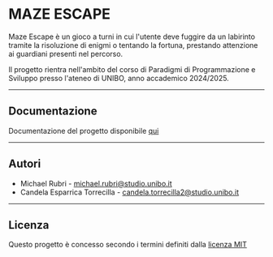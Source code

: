 # MAZE ESCAPE

Maze Escape è un gioco a turni in cui l'utente deve fuggire da un labirinto tramite la risoluzione di enigmi o tentando
la fortuna, prestando attenzione ai guardiani presenti nel percorso.

Il progetto rientra nell'ambito del corso di Paradigmi di Programmazione e Sviluppo presso l'ateneo di UNIBO, anno
accademico 2024/2025.

---

## Documentazione

Documentazione del progetto disponibile [qui](docs/index.md)

---

## Autori
- Michael Rubri - [michael.rubri@studio.unibo.it](mailto:michael.rubri@studio.unibo.it)
- Candela Esparrica Torrecilla - [candela.torrecilla2@studio.unibo.it](mailto:candela.torrecilla2@studio.unibo.it)

---

## Licenza

Questo progetto è concesso secondo i termini definiti dalla [licenza MIT](LICENSE)